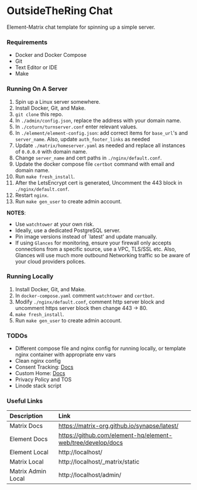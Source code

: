 # OutsideTheRing Chat
Element-Matrix  chat template for spinning up a simple server.

### Requirements
 - Docker and Docker Compose
 - Git
 - Text Editor or IDE
 - Make

### Running On A Server
1. Spin up a Linux server somewhere.
2. Install Docker, Git, and Make.
3. `git clone` this repo.
4. In `./admin/config.json`, replace the address with your domain name.
5. In `./coturn/turnserver.conf` enter relevant values.
6. In `./element/element-config.json`: add correct items for `base_url`'s and `server_name`. Also, update `auth_footer_links` as needed
7. Update `./matrix/homeserver.yaml` as needed and replace all instances of `0.0.0.0` with domain name.
8. Change `server_name` and cert paths in `./nginx/default.conf`.
9. Update the docker compose file `certbot` command with email and domain name.
10. Run `make fresh_install`.
11. After the LetsEncrypt cert is generated, Uncomment the 443 block in `./nginx/default.conf`.
12. Restart `nginx`.
13. Run `make gen_user` to create admin account.

**NOTES**: 
- Use `watchtower` at your own risk.
- Ideally, use a dedicated PostgreSQL server.
- Pin image versions instead of `latest' and update manually.
- If using `Glances` for monitoring, ensure your firewall only accepts connections from a specific source, use a VPC, TLS/SSL etc. Also, Glances will use much more outbound Networking traffic so be aware of your cloud providers polices.

### Running Locally
1. Install Docker, Git, and Make.
2. In `docker-compose.yaml` comment `watchtower` and `certbot`.
3. Modify `./nginx/default.conf`, comment http server block and uncomment https server block then change 443 -> 80.
4. `make fresh_install`.
5. Run `make gen_user` to create admin account.

### TODOs
 - Different compose file and nginx config for running locally, or template nginx container with appropriate env vars 
 - Clean nginx config
 - Consent Tracking: [Docs](https://matrix-org.github.io/synapse/latest/consent_tracking.html)
 - Custom Home: [Docs](https://github.com/element-hq/element-web/blob/develop/docs/custom-home.md)
 - Privacy Policy and TOS
 - Linode stack script

### Useful Links

| Description | Link |
| :--- | :--- |
| Matrix Docs | https://matrix-org.github.io/synapse/latest/ |
| Element Docs | https://github.com/element-hq/element-web/tree/develop/docs |
| Element Local | http://localhost/ |
| Matrix Local | http://localhost/_matrix/static |
| Matrix Admin Local | http://localhost/admin/ |